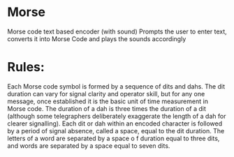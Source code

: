 # Morse
Morse code text based encoder (with sound)
Prompts the user to enter text, converts it into Morse Code and plays the sounds accordingly

# Rules:
Each Morse code symbol is formed by a sequence of dits and dahs.
The dit duration can vary for signal clarity and operator skill, but for any one message,
once established it is the basic unit of time measurement in Morse code.
The duration of a dah is three times the duration of a dit (although some telegraphers
deliberately exaggerate the length of a dah for clearer signalling).
Each dit or dah within an encoded character is followed by a period of signal absence,
called a space, equal to the dit duration. The letters of a word are separated by a space o
f duration equal to three dits, and words are separated by a space equal to seven dits.

